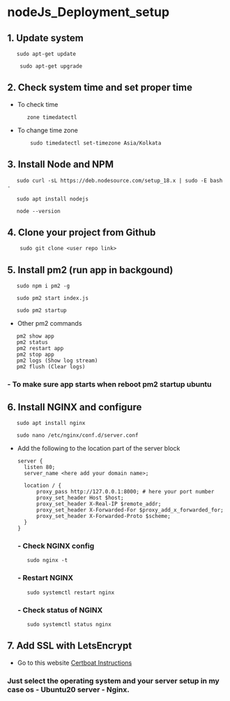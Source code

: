 # nodeJs_Deployment_setup

## 1. Update system
  ```
     sudo apt-get update
  ```

  ```
      sudo apt-get upgrade
  ```

## 2. Check system time and set proper time
- To check time
  ```
     zone timedatectl
  ```

- To change time zone
  ```
      sudo timedatectl set-timezone Asia/Kolkata
  ```

## 3. Install Node and NPM
```
   sudo curl -sL https://deb.nodesource.com/setup_18.x | sudo -E bash -
```

```
   sudo apt install nodejs
```

```
   node --version 
```


## 4. Clone your project from Github

``` 
    sudo git clone <user repo link>
```
## 5. Install pm2 (run app in backgound)
``` 
   sudo npm i pm2 -g
```
``` 
   sudo pm2 start index.js
 ```
``` 
   sudo pm2 startup
```
 - Other pm2 commands
  ```
     pm2 show app
     pm2 status
     pm2 restart app
     pm2 stop app
     pm2 logs (Show log stream)
     pm2 flush (Clear logs)
  ```
  ### - To make sure app starts when reboot pm2 startup ubuntu
  
## 6. Install NGINX and configure
  ```
     sudo apt install nginx
  ```
  ``` 
     sudo nano /etc/nginx/conf.d/server.conf
  ```
- Add the following to the location part of the server block
  ```
  server {
    listen 80;
    server_name <here add your domain name>; 

    location / {
        proxy_pass http://127.0.0.1:8000; # here your port number 
        proxy_set_header Host $host;
        proxy_set_header X-Real-IP $remote_addr;
        proxy_set_header X-Forwarded-For $proxy_add_x_forwarded_for;
        proxy_set_header X-Forwarded-Proto $scheme;
    }
  }
  ```
  
  ### - Check NGINX config
  ```
     sudo nginx -t
  ```
  
  ### - Restart NGINX
  ```
     sudo systemctl restart nginx
  ```
  
  ### - Check status  of NGINX
  ```
     sudo systemctl status nginx
  ```

## 7. Add SSL with LetsEncrypt
  - Go to this website [Certboat Instructions](https://certbot.eff.org/instructions?ws=nginx&os=ubuntufocal)
### Just select the operating system  and your server setup in my case os - Ubuntu20  server - Nginx.
